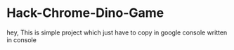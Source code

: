 # Hack-Chrome-Dino-Game
hey, This is simple project  which just have to copy in google console written in console
